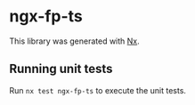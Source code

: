 # ngx-fp-ts

This library was generated with [Nx](https://nx.dev).

## Running unit tests

Run `nx test ngx-fp-ts` to execute the unit tests.
